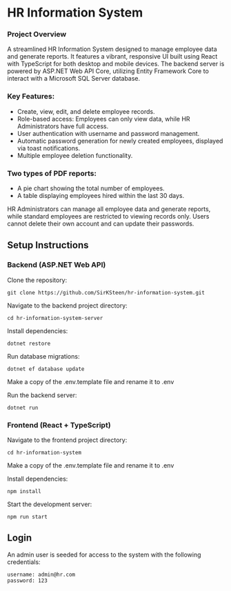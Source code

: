 # HR Information System
### Project Overview
A streamlined HR Information System designed to manage employee data and generate reports. It features a vibrant, responsive UI built using React with TypeScript for both desktop and mobile devices. The backend server is powered by ASP.NET Web API Core, utilizing Entity Framework Core to interact with a Microsoft SQL Server database.

### Key Features:
* Create, view, edit, and delete employee records.
* Role-based access: Employees can only view data, while HR Administrators have full access.
* User authentication with username and password management.
* Automatic password generation for newly created employees, displayed via toast notifications.
* Multiple employee deletion functionality.
### Two types of PDF reports:
* A pie chart showing the total number of employees.
* A table displaying employees hired within the last 30 days.
  
HR Administrators can manage all employee data and generate reports, while standard employees are restricted to viewing records only. Users cannot delete their own account and can update their passwords.


## Setup Instructions
### Backend (ASP.NET Web API)
Clone the repository:
```
git clone https://github.com/SirKSteen/hr-information-system.git
```

Navigate to the backend project directory:
```
cd hr-information-system-server
```

Install dependencies:
```
dotnet restore
```

Run database migrations:
```
dotnet ef database update
```

Make a copy of the .env.template file and rename it to .env

Run the backend server:
```
dotnet run
```

### Frontend (React + TypeScript)
Navigate to the frontend project directory:
```
cd hr-information-system
```

Make a copy of the .env.template file and rename it to .env

Install dependencies:
```
npm install
```
Start the development server:
```
npm run start
```

## Login
An admin user is seeded for access to the system with the following credentials:
```
username: admin@hr.com
password: 123
```

